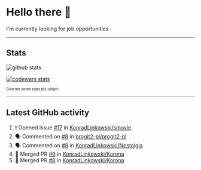 # Hello there 👋
I'm currently looking for job opportunities

---

## Stats
![github stats][github stats]

[![codewars stats][codewars stats]][codewars url]

<sub><sub>Give me some stars plz :shipit:</sub></sub>

---

## Latest GitHub activity
<!--START_SECTION:activity-->
1. ❗️ Opened issue [#17](https://github.com/KonradLinkowski/smovie/issues/17) in [KonradLinkowski/smovie](https://github.com/KonradLinkowski/smovie)
2. 🗣 Commented on [#8](https://github.com/progit2-pl/progit2-pl/issues/8) in [progit2-pl/progit2-pl](https://github.com/progit2-pl/progit2-pl)
3. 🗣 Commented on [#8](https://github.com/KonradLinkowski/Nostalgia/issues/8) in [KonradLinkowski/Nostalgia](https://github.com/KonradLinkowski/Nostalgia)
4. 🎉 Merged PR [#9](https://github.com/KonradLinkowski/Korona/pull/9) in [KonradLinkowski/Korona](https://github.com/KonradLinkowski/Korona)
5. 🎉 Merged PR [#8](https://github.com/KonradLinkowski/Korona/pull/8) in [KonradLinkowski/Korona](https://github.com/KonradLinkowski/Korona)
<!--END_SECTION:activity-->

[github stats]: https://github-readme-stats.vercel.app/api?username=KonradLinkowski&hide_title=true&show_icons=true&include_all_commits=true&count_private=true&disable_animations=true&theme=dark&hide_rank=true
[codewars stats]: https://codewars.com/users/KonradLinkowski/badges/large
[codewars url]: https://codewars.com/users/KonradLinkowski
